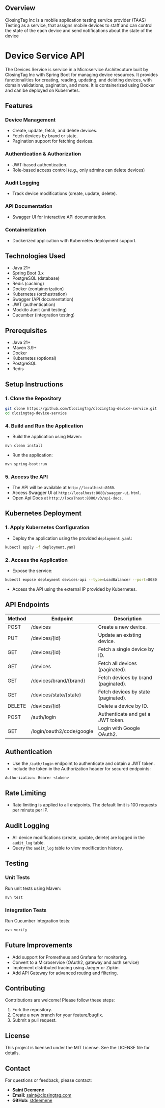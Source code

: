 ## Overview
ClosingTag Inc is a mobile application testing service provider  (TAAS) Testing as a service, that assigns mobile devices to staff and can control the state of the each device and send notifications about the state of the device

# Device Service API
The Devices Service is service in a Microservice Architecuture built by ClosingTag Inc with Spring Boot for managing device resources. It provides functionalities for creating, reading, updating, and deleting devices, with domain validations, pagination, and more. 
It is containerized using Docker and can be deployed on Kubernetes.

## Features

### Device Management
- Create, update, fetch, and delete devices.
- Fetch devices by brand or state.
- Pagination support for fetching devices.

### Authentication & Authorization
- JWT-based authentication.
- Role-based access control (e.g., only admins can delete devices)

### Audit Logging
- Track device modifications (create, update, delete).

### API Documentation
- Swagger UI for interactive API documentation.

### Containerization
- Dockerized application with Kubernetes deployment support.

## Technologies Used
- Java 21+
- Spring Boot 3.x
- PostgreSQL (database)
- Redis (caching)
- Docker (containerization)
- Kubernetes (orchestration)
- Swagger (API documentation)
- JWT (authentication)
- Mockito Junit (unit testing)
- Cucumber (integration testing)

## Prerequisites
- Java 21+
- Maven 3.9+
- Docker
- Kubernetes (optional)
- PostgreSQL
- Redis

## Setup Instructions

### 1. Clone the Repository
```bash
git clone https://github.com/ClozingTag/clozingtag-device-service.git
cd clozingtag-device-service
```


### 4. Build and Run the Application
- Build the application using Maven:

```bash
mvn clean install
```

- Run the application:

```bash
mvn spring-boot:run
```

### 5. Access the API
- The API will be available at `http://localhost:8080`.
- Access Swagger UI at `http://localhost:8080/swagger-ui.html`.
- Open Api Docs at `http://localhost:8080/v3/api-docs`.

## Kubernetes Deployment

### 1. Apply Kubernetes Configuration
- Deploy the application using the provided `deployment.yaml`:

```bash
kubectl apply -f deployment.yaml
```

### 2. Access the Application
- Expose the service:

```bash
kubectl expose deployment devices-api --type=LoadBalancer --port=8080
```

- Access the API using the external IP provided by Kubernetes.

## API Endpoints

| Method | Endpoint | Description |
|--------|---------|-------------|
| POST | /devices | Create a new device. |
| PUT | /devices/{id} | Update an existing device. |
| GET | /devices/{id} | Fetch a single device by ID. |
| GET | /devices | Fetch all devices (paginated). |
| GET | /devices/brand/{brand} | Fetch devices by brand (paginated). |
| GET | /devices/state/{state} | Fetch devices by state (paginated). |
| DELETE | /devices/{id} | Delete a device by ID. |
| POST | /auth/login | Authenticate and get a JWT token. |
| GET | /login/oauth2/code/google | Login with Google OAuth2. |

## Authentication
- Use the `/auth/login` endpoint to authenticate and obtain a JWT token.
- Include the token in the Authorization header for secured endpoints:

```http
Authorization: Bearer <token>
```

## Rate Limiting
- Rate limiting is applied to all endpoints. The default limit is 100 requests per minute per IP.

## Audit Logging
- All device modifications (create, update, delete) are logged in the `audit_log` table.
- Query the `audit_log` table to view modification history.

## Testing

### Unit Tests
Run unit tests using Maven:
```bash
mvn test
```

### Integration Tests
Run Cucumber integration tests:
```bash
mvn verify
```

## Future Improvements
- Add support for Prometheus and Grafana for monitoring.
- Convert to a Microservice (OAuth2, gateway and auth service)
- Implement distributed tracing using Jaeger or Zipkin.
- Add API Gateway for advanced routing and filtering.

## Contributing
Contributions are welcome! Please follow these steps:
1. Fork the repository.
2. Create a new branch for your feature/bugfix.
3. Submit a pull request.

## License
This project is licensed under the MIT License. See the LICENSE file for details.

## Contact
For questions or feedback, please contact:
- **Saint Deemene**
- **Email:** saint@closingtag.com
- **GitHub:** [stdeemene](https://github.com/stdeemene)

